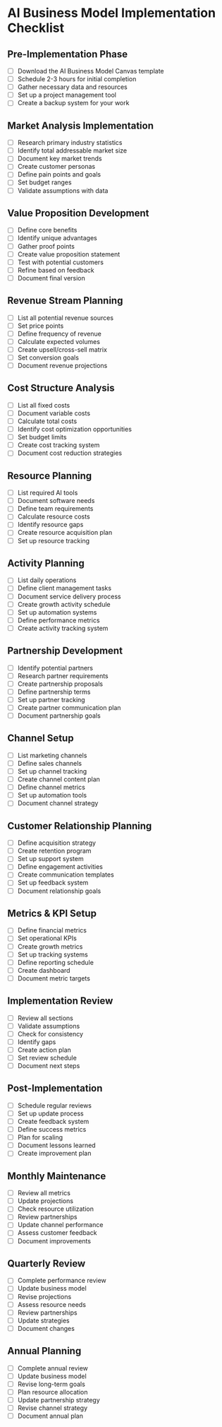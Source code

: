 # AI Business Model Implementation Checklist

## Pre-Implementation Phase
- [ ] Download the AI Business Model Canvas template
- [ ] Schedule 2-3 hours for initial completion
- [ ] Gather necessary data and resources
- [ ] Set up a project management tool
- [ ] Create a backup system for your work

## Market Analysis Implementation
- [ ] Research primary industry statistics
- [ ] Identify total addressable market size
- [ ] Document key market trends
- [ ] Create customer personas
- [ ] Define pain points and goals
- [ ] Set budget ranges
- [ ] Validate assumptions with data

## Value Proposition Development
- [ ] Define core benefits
- [ ] Identify unique advantages
- [ ] Gather proof points
- [ ] Create value proposition statement
- [ ] Test with potential customers
- [ ] Refine based on feedback
- [ ] Document final version

## Revenue Stream Planning
- [ ] List all potential revenue sources
- [ ] Set price points
- [ ] Define frequency of revenue
- [ ] Calculate expected volumes
- [ ] Create upsell/cross-sell matrix
- [ ] Set conversion goals
- [ ] Document revenue projections

## Cost Structure Analysis
- [ ] List all fixed costs
- [ ] Document variable costs
- [ ] Calculate total costs
- [ ] Identify cost optimization opportunities
- [ ] Set budget limits
- [ ] Create cost tracking system
- [ ] Document cost reduction strategies

## Resource Planning
- [ ] List required AI tools
- [ ] Document software needs
- [ ] Define team requirements
- [ ] Calculate resource costs
- [ ] Identify resource gaps
- [ ] Create resource acquisition plan
- [ ] Set up resource tracking

## Activity Planning
- [ ] List daily operations
- [ ] Define client management tasks
- [ ] Document service delivery process
- [ ] Create growth activity schedule
- [ ] Set up automation systems
- [ ] Define performance metrics
- [ ] Create activity tracking system

## Partnership Development
- [ ] Identify potential partners
- [ ] Research partner requirements
- [ ] Create partnership proposals
- [ ] Define partnership terms
- [ ] Set up partner tracking
- [ ] Create partner communication plan
- [ ] Document partnership goals

## Channel Setup
- [ ] List marketing channels
- [ ] Define sales channels
- [ ] Set up channel tracking
- [ ] Create channel content plan
- [ ] Define channel metrics
- [ ] Set up automation tools
- [ ] Document channel strategy

## Customer Relationship Planning
- [ ] Define acquisition strategy
- [ ] Create retention program
- [ ] Set up support system
- [ ] Define engagement activities
- [ ] Create communication templates
- [ ] Set up feedback system
- [ ] Document relationship goals

## Metrics & KPI Setup
- [ ] Define financial metrics
- [ ] Set operational KPIs
- [ ] Create growth metrics
- [ ] Set up tracking systems
- [ ] Define reporting schedule
- [ ] Create dashboard
- [ ] Document metric targets

## Implementation Review
- [ ] Review all sections
- [ ] Validate assumptions
- [ ] Check for consistency
- [ ] Identify gaps
- [ ] Create action plan
- [ ] Set review schedule
- [ ] Document next steps

## Post-Implementation
- [ ] Schedule regular reviews
- [ ] Set up update process
- [ ] Create feedback system
- [ ] Define success metrics
- [ ] Plan for scaling
- [ ] Document lessons learned
- [ ] Create improvement plan

## Monthly Maintenance
- [ ] Review all metrics
- [ ] Update projections
- [ ] Check resource utilization
- [ ] Review partnerships
- [ ] Update channel performance
- [ ] Assess customer feedback
- [ ] Document improvements

## Quarterly Review
- [ ] Complete performance review
- [ ] Update business model
- [ ] Revise projections
- [ ] Assess resource needs
- [ ] Review partnerships
- [ ] Update strategies
- [ ] Document changes

## Annual Planning
- [ ] Complete annual review
- [ ] Update business model
- [ ] Revise long-term goals
- [ ] Plan resource allocation
- [ ] Update partnership strategy
- [ ] Revise channel strategy
- [ ] Document annual plan 
